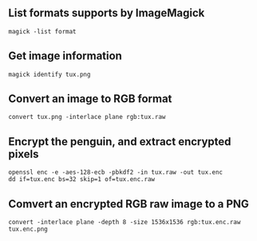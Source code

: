 
## List formats supports by ImageMagick

`magick -list format`

## Get image information

`magick identify tux.png`

## Convert an image to RGB format

`convert tux.png -interlace plane rgb:tux.raw`

## Encrypt the penguin, and extract encrypted pixels

```
openssl enc -e -aes-128-ecb -pbkdf2 -in tux.raw -out tux.enc
dd if=tux.enc bs=32 skip=1 of=tux.enc.raw
```

## Comvert an encrypted RGB raw image to a PNG

`convert -interlace plane -depth 8 -size 1536x1536 rgb:tux.enc.raw tux.enc.png`

